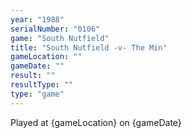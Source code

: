 ```yaml
---
year: "1988"
serialNumber: "0106" 
game: "South Nutfield"
title: "South Nutfield -v- The Min"
gameLocation: ""
gameDate: ""
result: ""
resultType: ""
type: "game"
---
```


Played at {gameLocation} on {gameDate} 